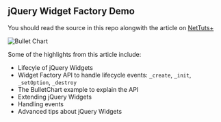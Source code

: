 ## jQuery Widget Factory Demo

You should read the source in this repo alongwith the article on [NetTuts+](http://net.tutsplus.com/tutorials/javascript-ajax/an-in-depth-review-of-jquerys-widget-factory/)

![Bullet Chart](http://cdn.tutsplus.com/net.tutsplus.com/authors/jeffreyway/bullet.png)

Some of the highlights from this article include:

- Lifecyle of jQuery Widgets
- Widget Factory API to handle lifecycle events: `_create`, `_init`, `_setOption`, `_destroy`
- The BulletChart example to explain the API
- Extending jQuery Widgets
- Handling events 
- Advanced tips about jQuery Widgets
